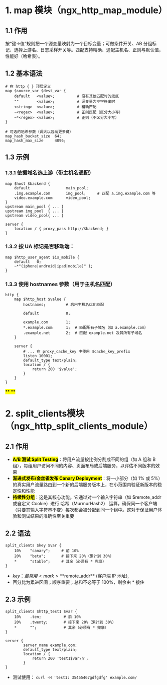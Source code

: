 # 1. map 模块（ngx_http_map_module）
## 1.1 作用
按“键→值”规则把一个源变量映射为一个目标变量；可做条件开关、AB 分组标记、选择上游名、日志采样开关等。匹配支持精确、通配主机名、正则与默认值，性能好（哈希表）。
## 1.2 基本语法

```nginx
# 在 http { } 顶层定义
map $source_var $dest_var {
    default   <value>;          # 没有其他匹配时的兜底
    ""        <value>;          # 源变量为空字符串时
    <string>  <value>;          # 精确匹配
    ~<regex>  <value>;          # 正则匹配（区分大小写）
    ~*<regex> <value>;          # 正则（不区分大小写）
}

# 可选的哈希参数（调大以容纳更多键）
map_hash_bucket_size  64;
map_hash_max_size     4096;
```

## 1.3 示例
### 1.3.1 依据域名选上游（带主机名通配）
```nginx
map $host $backend {
    default                main_pool;
    .img.example.com       img_pool;     # 匹配 a.img.example.com 等
    video.example.com      video_pool;
}
upstream main_pool { ... }
upstream img_pool  { ... }
upstream video_pool{ ... }

server {
    location / { proxy_pass http://$backend; }
}
```

### 1.3.2 按 UA 标记是否移动端：

```nginx
map $http_user_agent $is_mobile {
    default   0;
    ~*"(iphone|android|ipad|mobile)" 1;
}
```

### 1.3.3 使用 hostnames 参数（用于主机名匹配）

```nginx
http {
    map $http_host $value {
        hostnames;         # 启用主机名优化匹配

        default            0;

        example.com        1;
        *.example.com      1;  # 匹配所有子域名（如 a.example.com）
        .example.net       2;  # 匹配 example.net 及其所有子域名
    }
    
    server {
        # ... 在 proxy_cache_key 中使用 $cache_key_prefix
        listen 10001;
        default_type text/plain;
        location / {
            return 200 '$value';
        }
    }
}
```

<mark>** **</mark>

# 2. split_clients模块（ngx_http_split_clients_module）
## 2.1 作用
- <mark>**A/B 测试 Split Testing**</mark>：将用户流量按比例分割成不同的组（如 A 组和 B 组），每组用户访问不同的内容、页面布局或后端服务，以评估不同版本的效果
- <mark>**渐进式发布/金丝雀发布 Canary Deployment**</mark>：将一小部分（如 1% 或 5%）的真实用户流量路由到一个新的后端服务版本上，在小范围内验证新版本的稳定性和性能
- <mark>**持续性分组**</mark>：这是其核心功能。它通过对一个输入字符串（如 $remote_addr 或自定义 Cookie）进行 哈希（MurmurHash2） 运算，确保同一个客户端（只要其输入字符串不变）每次都会被分配到同一个组中。这对于保证用户体验和测试结果的准确性至关重要

## 2.2 语法

```nginx
split_clients $key $var {
    10%    "canary";     # 前 10%
    20%    "beta";       # 接下来 20%（累计到 30%）
    *      "stable";     # 其余（必须有 * 兜底）
}
```

- $key：最常用<mark>**$remote_addr**</mark> (客户端 IP 地址),
- 百分比为累进区间；顺序重要；总和不必等于 100%，剩余由 * 接住

## 2.3 示例
```nginx
split_clients $http_test1 $var {
    10%    .ten;          # 前 10%
    20%    .twenty;       # 接下来 20%（累计到 30%）
    *      "";            # 其余（必须有 * 兜底）
}

server {
        server_name example.com;
        default_type text/plain;
        location / {
            return 200 'test1$var\n';
        }
} 
```
- 测试使用：
```curl -H 'test1: 35465467gdfgdfg' example.com/```
